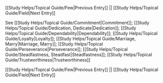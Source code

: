 [[Study Helps/Topical Guide/Few|Previous Entry]]  ||  [[Study Helps/Topical Guide/Field|Next Entry]]

 See [[Study Helps/Topical Guide/Commitment|Commitment]]; [[Study Helps/Topical Guide/Dedication, Dedicate|Dedication]]; [[Study Helps/Topical Guide/Dependability|Dependability]]; [[Study Helps/Topical Guide/Loyalty|Loyalty]]; [[Study Helps/Topical Guide/Marriage, Marry|Marriage, Marry]]; [[Study Helps/Topical Guide/Perseverance|Perseverance]]; [[Study Helps/Topical Guide/Steadfastness, Steadfast|Steadfastness]]; [[Study Helps/Topical Guide/Trustworthiness|Trustworthiness]]

[[Study Helps/Topical Guide/Few|Previous Entry]]  ||  [[Study Helps/Topical Guide/Field|Next Entry]]